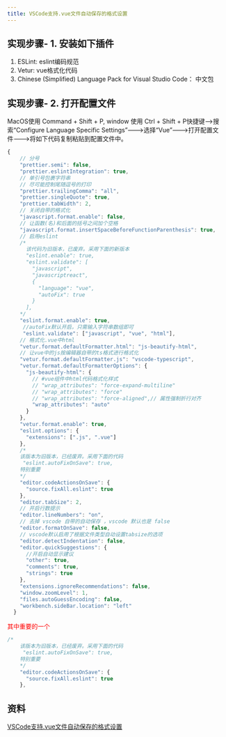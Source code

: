```yaml
---
title: VSCode支持.vue文件自动保存的格式设置
---
```

## 实现步骤- 1. 安装如下插件
1. ESLint: eslint编码规范
2. Vetur: vue格式化代码
2. Chinese (Simplified) Language Pack for Visual Studio Code： 中文包

## 实现步骤- 2. 打开配置文件
MacOS使用 Command + Shift + P, window 使用 Ctrl + Shift + P快捷键-->搜索“Configure Language Specific Settings”--->选择“Vue”--->打开配置文件--->将如下代码复制粘贴到配置文件中。

```js
{
    // 分号
    "prettier.semi": false,
    "prettier.eslintIntegration": true,
    // 单引号包裹字符串
    // 尽可能控制尾随逗号的打印
    "prettier.trailingComma": "all",
    "prettier.singleQuote": true,
    "prettier.tabWidth": 2,
    // 关闭自带的格式化
    "javascript.format.enable": false,
    // 让函数(名)和后面的括号之间加个空格
    "javascript.format.insertSpaceBeforeFunctionParenthesis": true,
    // 启用eslint
    /*
      该代码为旧版本，已废弃。采用下面的新版本
      "eslint.enable": true, 
      "eslint.validate": [
        "javascript",
        "javascriptreact",
        {
          "language": "vue",
          "autoFix": true
        }
      ],
    */
    "eslint.format.enable": true,
     //autoFix默认开启，只需输入字符串数组即可
     "eslint.validate": ["javascript", "vue", "html"],
    // 格式化.vue中html
    "vetur.format.defaultFormatter.html": "js-beautify-html",
    // 让vue中的js按编辑器自带的ts格式进行格式化
    "vetur.format.defaultFormatter.js": "vscode-typescript",
    "vetur.format.defaultFormatterOptions": {
      "js-beautify-html": {
        // #vue组件中html代码格式化样式
        // "wrap_attributes": "force-expand-multiline"
        // "wrap_attributes": "force"
        // "wrap_attributes": "force-aligned",// 属性强制折行对齐
        "wrap_attributes": "auto"
      }
    },
    "vetur.format.enable": true,
    "eslint.options": {
      "extensions": [".js", ".vue"]
    },
    /*
    该版本为旧版本，已经废弃。采用下面的代码
     "eslint.autoFixOnSave": true,
    特别重要
    */ 
    "editor.codeActionsOnSave": {
      "source.fixAll.eslint": true
    },
    "editor.tabSize": 2,
    // 开启行数提示
    "editor.lineNumbers": "on",
    // 去掉 vscode 自带的自动保存 ，vscode 默认也是 false
    "editor.formatOnSave": false,
    // vscode默认启用了根据文件类型自动设置tabsize的选项
    "editor.detectIndentation": false,
    "editor.quickSuggestions": {
      //开启自动显示建议
      "other": true,
      "comments": true,
      "strings": true
    },
    "extensions.ignoreRecommendations": false,
    "window.zoomLevel": 1,
    "files.autoGuessEncoding": false,
    "workbench.sideBar.location": "left"
  }

```

<span style="color: red">其中重要的一个</span>

```js
/*
    该版本为旧版本，已经废弃。采用下面的代码
     "eslint.autoFixOnSave": true,
    特别重要
    */ 
    "editor.codeActionsOnSave": {
      "source.fixAll.eslint": true
    },
```


## 资料
[VSCode支持.vue文件自动保存的格式设置](https://juejin.cn/post/6988360578850881549)
